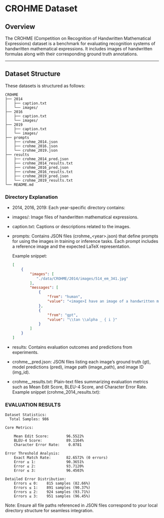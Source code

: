# CROHME Dataset

## Overview

The CROHME (Competition on Recognition of Handwritten Mathematical Expressions) dataset is a benchmark for evaluating recognition systems of handwritten mathematical expressions. It includes images of handwritten formulas along with their corresponding ground truth annotations.

---

## Dataset Structure

These datasets is structured as follows:
```
CROHME
├── 2014
│   ├── caption.txt
│   └── images/
├── 2016
│   ├── caption.txt
│   └── images/
├── 2019
│   ├── caption.txt
│   └── images/
├── prompts
│   ├── crohme_2014.json
│   ├── crohme_2016.json
│   └── crohme_2019.json
├── results
│   ├── crohme_2014_pred.json
│   ├── crohme_2014_results.txt
│   ├── crohme_2016_pred.json
│   ├── crohme_2016_results.txt
│   ├── crohme_2019_pred.json
│   └── crohme_2019_results.txt
└── README.md
```


### Directory Explanation
- 2014, 2016, 2019: Each year-specific directory contains:
- images/: Image files of handwritten mathematical expressions.
- caption.txt: Captions or descriptions related to the images.
- prompts: Contains JSON files (crohme_\<year>.json) that define prompts for using the images in training or inference tasks. Each prompt includes a reference image and the expected LaTeX representation.

    Example snippet:
    ```json
    [
        {
            "images": [
               "./data/CROHME/2014/images/514_em_341.jpg"
            ],
            "messages": [
                {
                    "from": "human",
                    "value": "<image>I have an image of a handwritten mathematical expression. Please write out the expression of the formula in the image using LaTeX format."
                },
                {
                    "from": "gpt",
                    "value": "\\tan \\alpha _ { i }"
                }
            ]
        }
    ]
    ```

- results: Contains evaluation outcomes and predictions from experiments.
- crohme_<year>_pred.json: JSON files listing each image’s ground truth (gt), model predictions (pred), image path (image_path), and image ID (img_id).
- crohme_<year>_results.txt: Plain-text files summarizing evaluation metrics such as Mean Edit Score, BLEU-4 Score, and Character Error Rate.
Example snippet (crohme_2014_results.txt):



### EVALUATION RESULTS

```text
Dataset Statistics:
  Total Samples: 986

Core Metrics:

    Mean Edit Score:        96.5522%
    BLEU-4 Score:           89.1164%
    Character Error Rate:    0.0781

Error Threshold Analysis:
    Exact Match Rate:       82.6572% (0 errors)
    Error ≤ 1:              90.3651%
    Error ≤ 2:              93.7120%
    Error ≤ 3:              96.4503%

Detailed Error Distribution:
    Errors ≤ 0:    815 samples (82.66%)
    Errors ≤ 1:    891 samples (90.37%)
    Errors ≤ 2:    924 samples (93.71%)
    Errors ≤ 3:    951 samples (96.45%)
```




Note: Ensure all file paths referenced in JSON files correspond to your local directory structure for seamless integration.